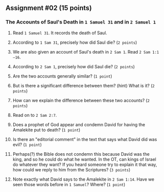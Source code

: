 ## Assignment #02 (15 points)

### The Accounts of Saul's Death in `1 Samuel 31` and in `2 Samuel 1`

1. Read `1 Samuel 31`. It records the death of Saul.

2. According to `1 Sam 31`, precisely how did Saul die? (`2 points`)

3. We are also given an account of Saul's death in `2 Sam 1`. Read `2 Sam 1:1—16`.

4. According to `2 Sam 1`, precisely how did Saul die? (`2 points`)

5. Are the two accounts generally similar? (`1 point`)

6. But is there a significant difference between them? (hint) What is it? (`2 points`)

7. How can we explain the difference between these two accounts? (`2 points`)

8. Read on to `2 Sam 2:7`.

9. Does a prophet of God appear and condemn David for having the Amalekite put to death? (`1 point`)

10. Is there an "editorial comment" in the text that says what David did was evil? (`1 point`)

11. Perhaps(?) the Bible does not condemn this because David was the king, and so he could do what he wanted. In the OT, can kings of Israel do whatever they want? If you heard someone try to explain it that way, how could we reply to him from the Scriptures? (`3 points`)

12. Note exactly what David says to the Amalekite in `2 Sam 1:14`. Have we seen those words before in `1 Samuel`? Where? (`1 point`)
